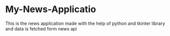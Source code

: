 # My-News-Applicatio
This is the news application made with the help of python and tkinter library and data is fetched form news api

